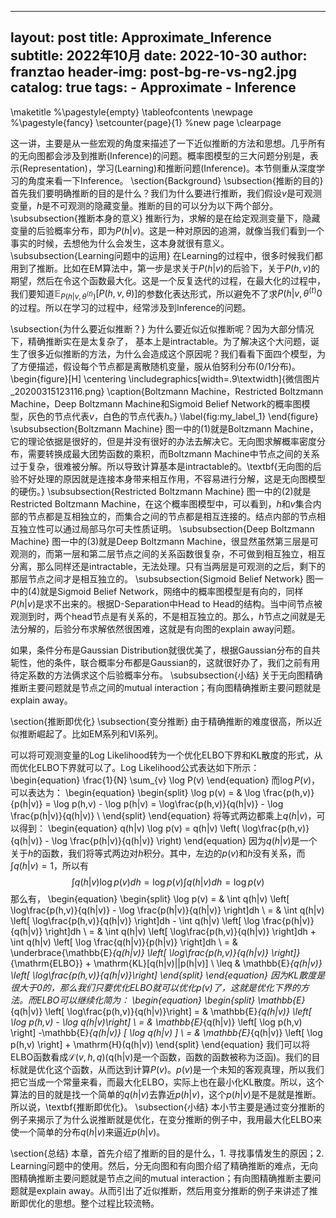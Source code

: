 
---
layout:     post
title:      Approximate_Inference
subtitle:   2022年10月
date:       2022-10-30
author:     franztao
header-img: post-bg-re-vs-ng2.jpg
catalog: true
tags:
    - Approximate
    - Inference
---
            

\maketitle
%\pagestyle{empty}
\tableofcontents
\newpage
%\pagestyle{fancy}
\setcounter{page}{1} %new page
\clearpage

这一讲，主要是从一些宏观的角度来描述了一下近似推断的方法和思想。几乎所有的无向图都会涉及到推断(Inference)的问题。概率图模型的三大问题分别是，表示(Representation)，学习(Learning)和推断问题(Inference)。本节侧重从深度学习的角度来看一下Inference。
\section{Background}
\subsection{推断的目的}
首先我们要明确推断的目的是什么？我们为什么要进行推断，我们假设$v$是可观测变量，$h$是不可观测的隐藏变量。推断的目的可以分为以下两个部分。
\subsubsection{推断本身的意义}
推断行为，求解的是在给定观测变量下，隐藏变量的后验概率分布，即为$P(h|v)$。这是一种对原因的追溯，就像当我们看到一个事实的时候，去想他为什么会发生，这本身就很有意义。
\subsubsection{Learning问题中的运用}
在Learning的过程中，很多时候我们都用到了推断。比如在EM算法中，第一步是求关于$P(h|v)$的后验下，关于$P(h,v)$的期望，然后在令这个函数最大化。这是一个反复迭代的过程，在最大化的过程中，我们要知道$\mathbb{E}_{P(h|v,\theta^{(t)})}[P(h,v,\theta)]$的参数化表达形式，所以避免不了求$P(h|v,\theta^{(t)}0$的过程。所以在学习的过程中，经常涉及到Inference的问题。

\subsection{为什么要近似推断？}
为什么要近似近似推断呢？因为大部分情况下，精确推断实在是太复杂了，
基本上是intractable。为了解决这个大问题，诞生了很多近似推断的方法，为什么会造成这个原因呢？我们看看下面四个模型，为了方便描述，假设每个节点都是离散随机变量，服从伯努利分布(0/1分布)。
\begin{figure}[H]
    \centering
    \includegraphics[width=.9\textwidth]{微信图片_20200315123116.png}
    \caption{Boltzmann Machine，Restricted Boltzmann Machine，Deep Boltzmann Machine和Sigmoid Belief Network的概率图模型，灰色的节点代表$v$，白色的节点代表$h$。}
    \label{fig:my_label_1}
\end{figure}
\subsubsection{Boltzmann Machine}
图一中的(1)就是Boltzmann Machine，它的理论依据是很好的，但是并没有很好的办法去解决它。无向图求解概率密度分布，需要转换成最大团势函数的乘积，而Boltzmann Machine中节点之间的关系过于复杂，很难被分解。所以导致计算基本是intractable的。\textbf{无向图的后验不好处理的原因就是连接本身带来相互作用，不容易进行分解，这是无向图模型的硬伤。}
\subsubsection{Restricted Boltzmann Machine}
图一中的(2)就是Restricted Boltzmann Machine，在这个概率图模型中，可以看到，$h$和$v$集合内部的节点都是互相独立的，而集合之间的节点都是相互连接的。结点内部的节点相互独立性可以通过局部马尔可夫性质证明。
\subsubsection{Deep Boltzmann Machine}
图一中的(3)就是Deep Boltzmann Machine，很显然虽然第三层是可观测的，而第一层和第二层节点之间的关系函数很复杂，不可做到相互独立，相互分离，那么同样还是intractable，无法处理。只有当两层是可观测的之后，剩下的那层节点之间才是相互独立的。
\subsubsection{Sigmoid Belief Network}
图一中的(4)就是Sigmoid Belief Network，网络中的概率图模型是有向的，同样$P(h|v)$是求不出来的。根据D-Separation中Head to Head的结构。当中间节点被观测到时，两个head节点是有关系的，不是相互独立的。那么，$h$节点之间就是无法分解的，后验分布求解依然很困难，这就是有向图的explain away问题。

如果，条件分布是Gaussian Distribution就很优美了，根据Gaussian分布的自共轭性，他的条件，联合概率分布都是Gaussian的，这就很好办了，我们之前有用待定系数的方法俩求这个后验概率分布。
\subsubsection{小结}
关于无向图精确推断主要问题就是节点之间的mutual interaction；有向图精确推断主要问题就是explain away。

\section{推断即优化}
\subsection{变分推断}
由于精确推断的难度很高，所以近似推断崛起了。比如EM系列和VI系列。

可以将可观测变量的Log Likelihood转为一个优化ELBO下界和KL散度的形式，从而优化ELBO下界就可以了。Log Likelihood公式表达如下所示：
\begin{equation}
    \frac{1}{N} \sum_{v} \log P(v)
\end{equation}
而$\log P(v)$，可以表达为：
\begin{equation}
    \begin{split}
        \log p(v) = & \log \frac{p(h,v)}{p(h|v)}
        = \log p(h,v) - \log p(h|v) 
        = \log\frac{p(h,v)}{q(h|v)} - \log \frac{p(h|v)}{q(h|v)} \\
    \end{split}
\end{equation}
将等式两边都乘上$q(h|v)$，可以得到：
\begin{equation}
    q(h|v) \log p(v) = q(h|v) \left( \log\frac{p(h,v)}{q(h|v)} - \log \frac{p(h|v)}{q(h|v)} \right)
\end{equation}
因为$q(h|v)$是一个关于$h$的函数，我们将等式两边对$h$积分。其中，左边的$p(v)$和$h$没有关系，而$\int q(h|v) =1$，所以有
$$\int q(h|v) \log p(v) dh = \log p(v) \int q(h|v)  dh = \log p(v) $$
那么有，
\begin{equation}
\begin{split}
    \log p(v) = & \int q(h|v) \left[ \log\frac{p(h,v)}{q(h|v)} - \log \frac{p(h|v)}{q(h|v)} \right]dh \\
    = & \int q(h|v) \left[ \log\frac{p(h,v)}{q(h|v)} \right]dh - \int q(h|v) \left[ \log \frac{p(h|v)}{q(h|v)} \right]dh \\
    = & \int q(h|v) \left[ \log\frac{p(h,v)}{q(h|v)} \right]dh + \int q(h|v) \left[ \log \frac{q(h|v)}{p(h|v)} \right]dh \\
    = & \underbrace{\mathbb{E}_{q(h|v)} \left[ \log\frac{p(h,v)}{q(h|v)} \right]}_{\mathrm{ELBO}} + \mathrm{KL}[q(h|v)||p(h|v)] \\
    \leq & \mathbb{E}_{q(h|v)} \left[ \log\frac{p(h,v)}{q(h|v)}\right]
\end{split}
\end{equation}
因为KL散度是很大于0的，那么我们只要优化ELBO就可以优化$p(v)$了，这就是优化下界的方法。而ELBO可以继续化简为：
\begin{equation}
    \begin{split}
        \mathbb{E}_{q(h|v)} \left[ \log\frac{p(h,v)}{q(h|v)}\right] = & \mathbb{E}_{q(h|v)} \left[ \log p(h,v) - \log q(h|v)\right] \\
        = & \mathbb{E}_{q(h|v)} \left[ \log p(h,v) \right] -\mathbb{E}_{q(h|v)} [ \log q(h|v) ] \\
        = & \mathbb{E}_{q(h|v)} \left[ \log p(h,v) \right] + \mathrm{H}(q(h|v))
    \end{split}
\end{equation}
我们可以将ELBO函数看成$\mathcal{L}(v,h,q)$(q(h|v)是一个函数，函数的函数被称为泛函)。我们的目标就是优化这个函数，从而达到计算$P(v)$。$p(v)$是一个未知的客观真理，所以我们把它当成一个常量来看，而最大化ELBO，实际上也在最小化KL散度。所以，这个算法的目的就是找一个简单的$q(h|v)$去靠近$p(h|v)$，这个$p(h|v)$是不是就是推断。所以说，\textbf{推断即优化}。
\subsection{小结}
本小节主要是通过变分推断的例子来揭示了为什么说推断就是优化，在变分推断的例子中，我用最大化ELBO来使一个简单的分布$q(h|v)$来逼近$p(h|v)$。

\section{总结}
本章，首先介绍了推断的目的是什么，1. 寻找事情发生的原因；2. Learning问题中的使用。然后，分无向图和有向图介绍了精确推断的难点，无向图精确推断主要问题就是节点之间的mutual interaction；有向图精确推断主要问题就是explain away。从而引出了近似推断，然后用变分推断的例子来讲述了推断即优化的思想。整个过程比较流畅。








